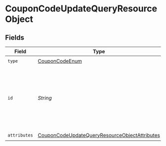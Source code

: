 # CouponCodeUpdateQueryResourceObject


## Fields

| Field                                                                                                                     | Type                                                                                                                      | Required                                                                                                                  | Description                                                                                                               | Example                                                                                                                   |
| ------------------------------------------------------------------------------------------------------------------------- | ------------------------------------------------------------------------------------------------------------------------- | ------------------------------------------------------------------------------------------------------------------------- | ------------------------------------------------------------------------------------------------------------------------- | ------------------------------------------------------------------------------------------------------------------------- |
| `type`                                                                                                                    | [CouponCodeEnum](../../models/components/CouponCodeEnum.md)                                                               | :heavy_check_mark:                                                                                                        | N/A                                                                                                                       |                                                                                                                           |
| `id`                                                                                                                      | *String*                                                                                                                  | :heavy_check_mark:                                                                                                        | The id of a coupon code is a combination of its unique code and the id of the coupon it is associated with.               | 10OFF-ASD325FHK324UJDOI2M3JNES99                                                                                          |
| `attributes`                                                                                                              | [CouponCodeUpdateQueryResourceObjectAttributes](../../models/components/CouponCodeUpdateQueryResourceObjectAttributes.md) | :heavy_check_mark:                                                                                                        | N/A                                                                                                                       |                                                                                                                           |